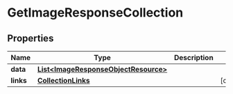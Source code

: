 # GetImageResponseCollection

## Properties
Name | Type | Description | Notes
------------ | ------------- | ------------- | -------------
**data** | [**List&lt;ImageResponseObjectResource&gt;**](ImageResponseObjectResource.md) |  | 
**links** | [**CollectionLinks**](CollectionLinks.md) |  |  [optional]
